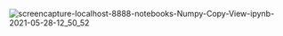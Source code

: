 ![screencapture-localhost-8888-notebooks-Numpy-Copy-View-ipynb-2021-05-28-12_50_52](https://user-images.githubusercontent.com/84277750/119945655-61746000-bfb3-11eb-9f44-649a933b6f57.png)

